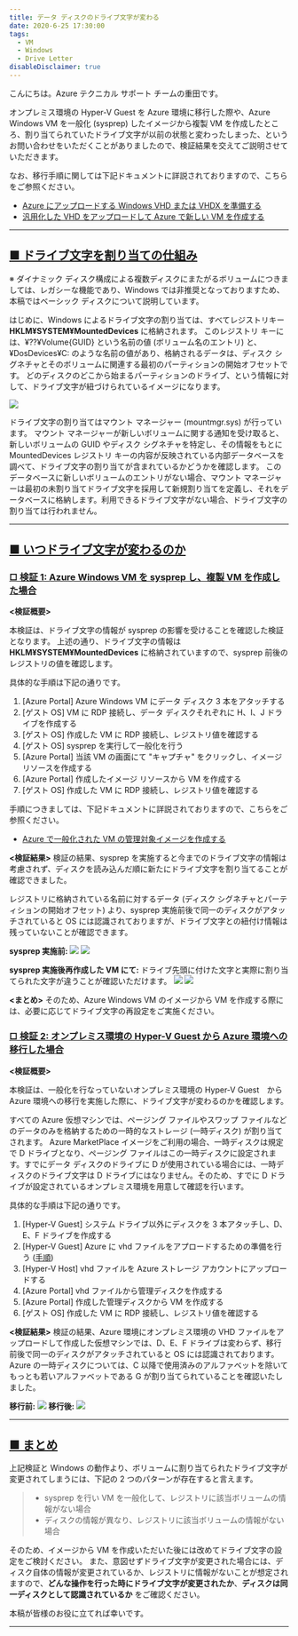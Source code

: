 ```yaml
---
title: データ ディスクのドライブ文字が変わる
date: 2020-6-25 17:30:00
tags:
  - VM
  - Windows
  - Drive Letter
disableDisclaimer: true
---
```


こんにちは。Azure テクニカル サポート チームの重田です。

オンプレミス環境の Hyper-V Guest を Azure 環境に移行した際や、Azure Windows VM を一般化 (sysprep) したイメージから複製 VM を作成したところ、割り当てられていたドライブ文字が以前の状態と変わったしまった、というお問い合わせをいただくことがありましたので、検証結果を交えてご説明させていただきます。

<!-- more -->

なお、移行手順に関しては下記ドキュメントに詳説されておりますので、こちらをご参照ください。

- [Azure にアップロードする Windows VHD または VHDX を準備する](https://docs.microsoft.com/ja-jp/azure/virtual-machines/windows/prepare-for-upload-vhd-image)
- [汎用化した VHD をアップロードして Azure で新しい VM を作成する](https://docs.microsoft.com/ja-jp/azure/virtual-machines/windows/upload-generalized-managed)


<hr>
<span id="how-it-works"></span>


## <a href="#how-it-works">■ ドライブ文字を割り当ての仕組み</a>
※ ダイナミック ディスク構成による複数ディスクにまたがるボリュームにつきましては、レガシーな機能であり、Windows では非推奨となっておりますため、本稿ではベーシック ディスクについて説明しています。

はじめに、Windows によるドライブ文字の割り当ては、すべてレジストリキー **HKLM¥SYSTEM¥MountedDevices** に格納されます。
このレジストリ キーには、¥??¥Volume{GUID} という名前の値 (ボリューム名のエントリ) と、¥DosDevices¥C: のような名前の値があり、格納されるデータは、ディスク シグネチャとそのボリュームに関連する最初のパーティションの開始オフセットです。
どのディスクのどこから始まるパーティションのドライブ、という情報に対して、ドライブ文字が紐づけられているイメージになります。

![](./drive-letter-changed-1/registry.png)

ドライブ文字の割り当てはマウント マネージャー (mountmgr.sys) が行っています。
マウント マネージャーが新しいボリュームに関する通知を受け取ると、新しいボリュームの GUID やディスク シグネチャを特定し、その情報をもとに MountedDevices レジストリ キーの内容が反映されている内部データベースを調べて、ドライブ文字の割り当てが含まれているかどうかを確認します。
このデータベースに新しいボリュームのエントリがない場合、マウント マネージャーは最初の未割り当てドライブ文字を採用して新規割り当てを定義し、それをデータベースに格納します。利用できるドライブ文字がない場合、ドライブ文字の割り当ては行われません。

<hr>
<span id="verify"></span>

## <a href="#verify">■ いつドライブ文字が変わるのか</a>

<span id="verify1"></span>

### <a href="#verify1">□ 検証 1: Azure Windows VM を sysprep し、複製 VM を作成した場合</a>

**<検証概要>**

本検証は、ドライブ文字の情報が sysprep の影響を受けることを確認した検証となります。
上述の通り、ドライブ文字の情報は **HKLM¥SYSTEM¥MountedDevices** に格納されていますので、sysprep 前後のレジストリの値を確認します。

具体的な手順は下記の通りです。
1. [Azure Portal] Azure Windows VM にデータ ディスク 3 本をアタッチする
1. [ゲスト OS] VM に RDP 接続し、データ ディスクそれぞれに H、I、J ドライブを作成する
1. [ゲスト OS] 作成した VM に RDP 接続し、レジストリ値を確認する
1. [ゲスト OS] sysprep を実行して一般化を行う
1. [Azure Portal] 当該 VM の画面にて "キャプチャ" をクリックし、イメージ リソースを作成する
1. [Azure Portal] 作成したイメージ リソースから VM を作成する
1. [ゲスト OS] 作成した VM に RDP 接続し、レジストリ値を確認する

手順につきましては、下記ドキュメントに詳説されておりますので、こちらをご参照ください。
- [Azure で一般化された VM の管理対象イメージを作成する](https://docs.microsoft.com/ja-jp/azure/virtual-machines/windows/capture-image-resource)


**<検証結果>**
検証の結果、sysprep を実施すると今までのドライブ文字の情報は考慮されず、ディスクを読み込んだ順に新たにドライブ文字を割り当てることが確認できました。

レジストリに格納されている名前に対するデータ (ディスク シグネチャとパーティションの開始オフセット) より、sysprep 実施前後で同一のディスクがアタッチされていると OS には認識されておりますが、ドライブ文字との紐付け情報は残っていないことが確認できます。

**sysprep 実施前:**
![](./drive-letter-changed-1/diskmanager-2.png)
![](./drive-letter-changed-1/registry-2.png)

**sysprep 実施後再作成した VM にて:**
ドライブ先頭に付けた文字と実際に割り当てられた文字が違うことが確認いただけます。
![](./drive-letter-changed-1/diskmanager-2aft.png)
![](./drive-letter-changed-1/registry-2aft.png)

**<まとめ>**
そのため、Azure Windows VM のイメージから VM を作成する際には、必要に応じてドライブ文字の再設定をご実施ください。

<span id="verify2"></span>

### <a href="#verify2">□ 検証 2: オンプレミス環境の Hyper-V Guest から Azure 環境への移行した場合</a>

**<検証概要>**

本検証は、一般化を行なっていないオンプレミス環境の Hyper-V Guest　から Azure 環境への移行を実施した際に、ドライブ文字が変わるのかを確認します。

すべての Azure 仮想マシンでは、ページング ファイルやスワップ ファイルなどのデータのみを格納するための一時的なストレージ (一時ディスク) が割り当てされます。
Azure MarketPlace イメージをご利用の場合、一時ディスクは規定で D ドライブとなり、ページング ファイルはこの一時ディスクに設定されます。すでにデータ ディスクのドライブに D が使用されている場合には、一時ディスクのドライブ文字は D ドライブにはなりません。そのため、すでに D ドライブが設定されているオンプレミス環境を用意して確認を行います。

具体的な手順は下記の通りです。
1. [Hyper-V Guest] システム ドライブ以外にディスクを 3 本アタッチし、D、E、F ドライブを作成する
1. [Hyper-V Guest] Azure に vhd ファイルをアプロードするための準備を行う ([手順](https://docs.microsoft.com/ja-jp/azure/virtual-machines/windows/prepare-for-upload-vhd-image))
1. [Hyper-V Host] vhd ファイルを Azure ストレージ アカウントにアップロードする
1. [Azure Portal] vhd ファイルから管理ディスクを作成する
1. [Azure Portal] 作成した管理ディスクから VM を作成する
1. [ゲスト OS] 作成した VM に RDP 接続し、レジストリ値を確認する

**<検証結果>**
検証の結果、Azure 環境にオンプレミス環境の VHD ファイルをアップロードして作成した仮想マシンでは、D、E、F ドライブは変わらず、移行前後で同一のディスクがアタッチされていると OS には認識されております。
Azure の一時ディスクについては、C 以降で使用済みのアルファベットを除いてもっとも若いアルファベットである G が割り当てられていることを確認いたしました。

**移行前:**
![](./drive-letter-changed-1/registry-1.png)
**移行後:**
![](./drive-letter-changed-1/registry-1aft.png)

<hr>
<span id="summary"></span>

## <a href="#summary">■ まとめ</a>

上記検証と Windows の動作より、ボリュームに割り当てられたドライブ文字が変更されてしまうには、下記の 2 つのパターンが存在すると言えます。

>- sysprep を行い VM を一般化して、レジストリに該当ボリュームの情報がない場合
>- ディスクの情報が異なり、レジストリに該当ボリュームの情報がない場合

そのため、イメージから VM を作成いただいた後には改めてドライブ文字の設定をご検討ください。
また、意図せずドライブ文字が変更された場合には、ディスク自体の情報が変更されているか、レジストリに情報がないことが想定されますので、**どんな操作を行った時にドライブ文字が変更されたか**、**ディスクは同一ディスクとして認識されているか** をご確認ください。


本稿が皆様のお役に立てれば幸いです。

<hr>